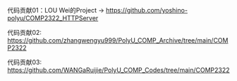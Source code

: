 代码贡献01：LOU Wei的Project -> https://github.com/yoshino-polyu/COMP2322_HTTPServer

代码贡献02: https://github.com/zhangwengyu999/PolyU_COMP_Archive/tree/main/COMP2322

代码贡献03: https://github.com/WANGaRuijie/PolyU_COMP_Codes/tree/main/COMP2322